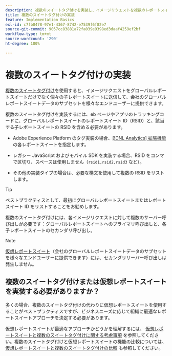 ```yaml
---
description: 複数のスイートタグ付けを実装し、イメージリクエストを複数のレポートスイートに送信する方法を説明します。
title: 複数のスイートタグ付けの実装
feature: Implementation Basics
exl-id: c7fb0478-97e1-4367-8742-e7539f6f82e7
source-git-commit: 9057cc83881a72fa039e9398ed3daaf4259ef2bf
workflow-type: tm+mt
source-wordcount: '290'
ht-degree: 100%

---
```


# 複数のスイートタグ付けの実装

[複数のスイートタグ付け](/help/admin/admin/c-manage-report-suites/rollup-report-suite.md)を使用すると、イメージリクエストをグローバルレポートスイートだけでなく個々の子レポートスイートに送信して、会社のグローバルレポートスイートデータのサブセットを様々なエンドユーザーに提供できます。

複数のスイートタグ付けを実装するには、eb ページやアプリのトラッキングコードに、グローバルレポートスイートのレポートスイート ID（RSID）と、該当する子レポートスイートの RSID を含める必要があります。

* Adobe Experience Platform のタグ実装の場合、[[!DNL Analytics] 拡張機能](https://experienceleague.adobe.com/docs/experience-platform/tags/extensions/adobe/analytics/overview.html?lang=ja)の各レポートスイートを指定します。

* レガシー JavaScript およびモバイル SDK を実装する場合、RSID をコンマで区切り、スペースは使用しません（`rsid1,rsid2,rsid3` など）。

* その他の実装タイプの場合は、必要な構文を使用して複数の RSID をリストします。

>[!TIP]
>
> ベストプラクティスとして、最初にグローバルレポートスイートまたはレポートスイート ID をリストすることをお勧めします。

複数のスイートタグ付けには、各イメージリクエストに対して複数のサーバー呼び出しが必要です：グローバルレポートスイートへのプライマリ呼び出しと、各子レポートスイートのセカンダリ呼び出し。

>[!NOTE]
>
> [仮想レポートスイート](/help/components/vrs/vrs-about.md)（会社のグローバルレポートスイートデータのサブセットを様々なエンドユーザーに提供できます）には、セカンダリサーバー呼び出しは発生しません。

## 複数のスイートタグ付けまたは仮想レポートスイートを実装する必要がありますか？

多くの場合、複数のスイートタグ付けの代わりに仮想レポートスイートを使用することがベストプラクティスですが、ビジネスニーズに応じて組織に最適なレポートスイートアプローチを決定する必要があります。

仮想レポートスイートが最適なアプローチかどうかを理解するには、 [仮想レポートスイートと複数のスイートタグ付けに関する考慮事項](/help/components/vrs/vrs-considerations.md) を参照してください。複数のスイートタグ付けと仮想レポートスイートの機能の比較については、 [仮想レポートスイートと複数のスイートタグ付けの比較](/help/components/vrs/vrs-about.md#section_317E4D21CCD74BC38166D2F57D214F78) も参照してください。
